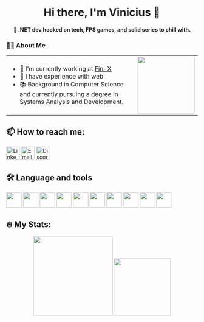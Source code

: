 <h1 align="center">Hi there, I'm Vinicius 👋</h1>

<h4 align="center">🎯 .NET dev hooked on tech, FPS games, and solid series to chill with.</h4>

### 👨‍💻 About Me

<table>
  <tr>
    <td>

<ul>
  <li>🔭 I'm currently working at <a href="https://finxapp.com.br" target="_blank">Fin-X</a></li>
  <li>🌳 I have experience with web</li>
  <li>📚 Background in Computer Science and currently pursuing a degree in Systems Analysis and Development.</li>
</ul>

</td>
<td align="center" style="vertical-align: top;">
  <img src="https://media3.giphy.com/media/v1.Y2lkPTc5MGI3NjExNjhrcXlrNHVpanVmemppbGhkeHp1Z3YxbWIzMjVuMjltYnVpMmloYyZlcD12MV9pbnRlcm5hbF9naWZfYnlfaWQmY3Q9Zw/78XCFBGOlS6keY1Bil/giphy.gif" height="150"/>
</td>
  </tr>
</table>


## 📫 How to reach me:

[<img src="https://cdn.jsdelivr.net/gh/devicons/devicon/icons/linkedin/linkedin-original.svg" width="35" height="35" alt="LinkedIn" />](https://www.linkedin.com/in/viniciuusmesquita/)
[<img src="https://upload.wikimedia.org/wikipedia/commons/4/4e/Gmail_Icon.png" width="35" height="35" alt="Email" />](mailto:viniciuuslcs@gmail.com)
[<img src="https://raw.githubusercontent.com/maurodesouza/profile-readme-generator/master/src/assets/icons/social/discord/default.svg" width="35" height="35" alt="Discord" title="viniciuus.dev#0001" />](https://discord.com/users/codzila)



## 🛠 Language and tools

<div align="left">
  <img src="https://cdn.jsdelivr.net/gh/devicons/devicon/icons/csharp/csharp-original.svg" height="40" />
  <img src="https://skillicons.dev/icons?i=py" height="40" />
  <img src="https://skillicons.dev/icons?i=dotnet" height="40" />
  <img src="https://cdn.jsdelivr.net/gh/devicons/devicon/icons/microsoftsqlserver/microsoftsqlserver-plain.svg" height="40" />
  <img src="https://cdn.jsdelivr.net/gh/devicons/devicon/icons/azure/azure-original.svg" height="40" />
  <img src="https://skillicons.dev/icons?i=postman" height="40" />
  <img src="https://cdn.simpleicons.org/git/F05032" height="40" />
  <img src="https://skillicons.dev/icons?i=github" height="40" />
  <img src="https://skillicons.dev/icons?i=vscode" height="40" />
  <img src="https://skillicons.dev/icons?i=visualstudio" height="40" />
</div>


## 🔥 My Stats:

<div align="center">
  <img src="https://github-readme-stats.vercel.app/api?username=ViniciusLucasM&hide_title=true&hide_rank=false&show_icons=true&include_all_commits=true&count_private=true&disable_animations=false&theme=dark&locale=en&hide_border=false&order=1" height="209" />
  <img src="https://github-readme-stats.vercel.app/api/top-langs?username=ViniciusLucasM&locale=en&hide_title=true&layout=compact&card_width=320&langs_count=5&theme=dark&hide_border=true&order=2" height="150" />
</div>
